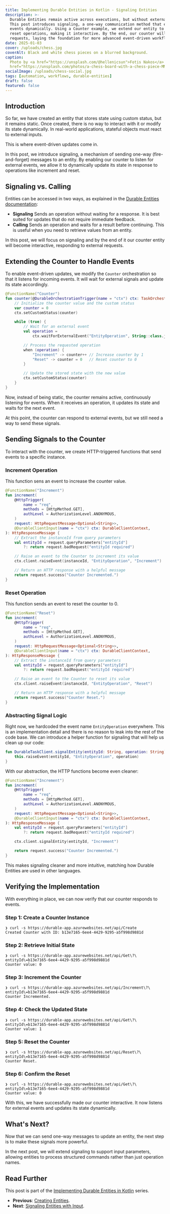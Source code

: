```yaml
---
title: Implementing Durable Entities in Kotlin - Signaling Entities
description: >-
  Durable Entities remain active across executions, but without external input, they are static.
  This post introduces signaling, a one-way communication method that enables entities to react to
  events dynamically. Using a Counter example, we extend our entity to listen for increment and
  reset operations, making it interactive. By the end, our counter will respond to external
  requests, laying the foundation for more advanced event-driven workflows.
date: 2025-01-03
cover: /uploads/chess.jpg
coverAlt: Black and white chess pieces on a blurred background.
caption:
  Photo by <a href="https://unsplash.com/@hellenicsun">Fotis Nakos</a> on <a
  href="https://unsplash.com/photos/a-chess-board-with-a-chess-piece-MMgrFmTRpSU">Unsplash</a>
socialImage: /uploads/chess-social.jpg
tags: [automation, workflows, durable-entities]
draft: false
featured: false
---
```


## Introduction

So far, we have created an entity that stores state using custom status, but it remains static. Once
created, there is no way to interact with it or modify its state dynamically. In real-world
applications, stateful objects must react to external inputs.

This is where event-driven updates come in.

In this post, we introduce signaling, a mechanism of sending one-way (fire-and-forget) messages to
an entity. By enabling our counter to listen for external events, we allow it to dynamically update
its state in response to operations like increment and reset.

## Signaling vs. Calling

Entities can be accessed in two ways, as explained in the
[Durable Entities documentation](https://learn.microsoft.com/en-us/azure/azure-functions/durable/durable-functions-entities?tabs=function-based%2Cin-process%2Cpython-v2&pivots=csharp#access-entities):

- **Signaling** Sends an operation without waiting for a response. It is best suited for updates
  that do not require immediate feedback.
- **Calling** Sends an operation and waits for a result before continuing. This is useful when you
  need to retrieve values from an entity.

In this post, we will focus on signaling and by the end of it our counter entity will become
interactive, responding to external requests.

## Extending the Counter to Handle Events

To enable event-driven updates, we modify the `Counter` orchestration so that it listens for
incoming events. It will wait for external signals and update its state accordingly.

```kotlin
@FunctionName("Counter")
fun counter(@DurableOrchestrationTrigger(name = "ctx") ctx: TaskOrchestrationContext) {
    // Initialize the counter value and the custom status
    var counter = 0
    ctx.setCustomStatus(counter)

    while (true) {
        // Wait for an external event
        val operation =
            ctx.waitForExternalEvent("EntityOperation", String::class.java).await()

        // Process the requested operation
        when (operation) {
            "Increment" -> counter++ // Increase counter by 1
            "Reset" -> counter = 0   // Reset counter to 0
        }

        // Update the stored state with the new value
        ctx.setCustomStatus(counter)
    }
}
```

Now, instead of being static, the counter remains active, continuously listening for events. When it
receives an operation, it updates its state and waits for the next event.

At this point, the counter can respond to external events, but we still need a way to send these
signals.

## Sending Signals to the Counter

To interact with the counter, we create HTTP-triggered functions that send events to a specific
instance.

### Increment Operation

This function sens an event to increase the counter value.

```kotlin
@FunctionName("Increment")
fun increment(
    @HttpTrigger(
        name = "req",
        methods = [HttpMethod.GET],
        authLevel = AuthorizationLevel.ANONYMOUS,
    )
    request: HttpRequestMessage<Optional<String>>,
    @DurableClientInput(name = "ctx") ctx: DurableClientContext,
): HttpResponseMessage {
    // Extract the instanceId from query parameters
    val entityId = request.queryParameters["entityId"]
        ?: return request.badRequest("entityId required")

    // Raise an event to the Counter to increment its value
    ctx.client.raiseEvent(instanceId, "EntityOperation", "Increment")

    // Return an HTTP response with a helpful message
    return request.success("Counter Incremented.")
}
```

### Reset Operation

This function sends an event to reset the counter to 0.

```kotlin
@FunctionName("Reset")
fun increment(
    @HttpTrigger(
        name = "req",
        methods = [HttpMethod.GET],
        authLevel = AuthorizationLevel.ANONYMOUS,
    )
    request: HttpRequestMessage<Optional<String>>,
    @DurableClientInput(name = "ctx") ctx: DurableClientContext,
): HttpResponseMessage {
    // Extract the instanceId from query parameters
    val entityId = request.queryParameters["entityId"]
        ?: return request.badRequest("entityId required")

    // Raise an event to the Counter to reset its value
    ctx.client.raiseEvent(instanceId, "EntityOperation", "Reset")

    // Return an HTTP response with a helpful message
    return request.success("Counter Reset.")
}
```

### Abstracting Signal Logic

Right now, we hardcoded the event name `EntityOperation` everywhere. This is an implementation
detail and there is no reason to leak into the rest of the code base. We can introduce a helper
function for signaling that will help us clean up our code:

```kotlin
fun DurableTaskClient.signalEntity(entityId: String, operation: String) {
    this.raiseEvent(entityId, "EntityOperation", operation)
}
```

With our abstraction, the HTTP functions become even cleaner:

```kotlin
@FunctionName("Increment")
fun increment(
    @HttpTrigger(
        name = "req",
        methods = [HttpMethod.GET],
        authLevel = AuthorizationLevel.ANONYMOUS,
    )
    request: HttpRequestMessage<Optional<String>>,
    @DurableClientInput(name = "ctx") ctx: DurableClientContext,
): HttpResponseMessage {
    val entityId = request.queryParameters["entityId"]
        ?: return request.badRequest("entityId required")

    ctx.client.signalEntity(entityId, "Increment")

    return request.success("Counter Incremented.")
}
```

This makes signaling cleaner and more intuitive, matching how Durable Entities are used in other
languages.

## Verifying the Implementation

With everything in place, we can now verify that our counter responds to events.

### Step 1: Create a Counter Instance

```shell
❯ curl -s https://durable-app.azurewebsites.net/api/Create
Created Counter with ID: b13e7165-6ee4-4429-9295-a5f998d9881d
```

### Step 2: Retrieve Initial State

```shell
❯ curl -s https://durable-app.azurewebsites.net/api/Get\?\
entityId\=b13e7165-6ee4-4429-9295-a5f998d9881d
Counter value: 0
```

### Step 3: Increment the Counter

```shell
❯ curl -s https://durable-app.azurewebsites.net/api/Increment\?\
entityId\=b13e7165-6ee4-4429-9295-a5f998d9881d
Counter Incremented.
```

### Step 4: Check the Updated State

```shell
❯ curl -s https://durable-app.azurewebsites.net/api/Get\?\
entityId\=b13e7165-6ee4-4429-9295-a5f998d9881d
Counter value: 1
```

### Step 5: Reset the Counter

```shell
❯ curl -s https://durable-app.azurewebsites.net/api/Reset\?\
entityId\=b13e7165-6ee4-4429-9295-a5f998d9881d
Counter Reset.
```

### Step 6: Confirm the Reset

```shell
❯ curl -s https://durable-app.azurewebsites.net/api/Get\?\
entityId\=b13e7165-6ee4-4429-9295-a5f998d9881d
Counter value: 0
```

With this, we have successfully made our counter interactive. It now listens for external events and
updates its state dynamically.

## What's Next?

Now that we can send one-way messages to update an entity, the next step is to make these signals
more powerful.

In the next post, we will extend signaling to support input parameters, allowing entities to process
structured commands rather than just operation names.

## Read Further

This post is part of the
[Implementing Durable Entities in Kotlin](/implementing-durable-entities-in-kotlin) series.

- **Previous**: [Creating Entities](/implementing-durable-entities-in-kotlin-creating-entities).
- **Next**:
  [Signaling Entities with Input](/implementing-durable-entities-in-kotlin-signaling-entities-with-input).
